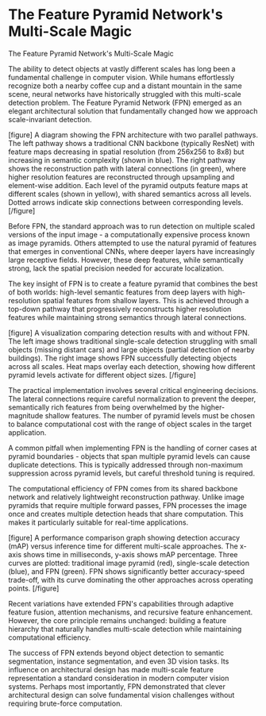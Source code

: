 # The Feature Pyramid Network's Multi-Scale Magic

The Feature Pyramid Network's Multi-Scale Magic

The ability to detect objects at vastly different scales has long been a fundamental challenge in computer vision. While humans effortlessly recognize both a nearby coffee cup and a distant mountain in the same scene, neural networks have historically struggled with this multi-scale detection problem. The Feature Pyramid Network (FPN) emerged as an elegant architectural solution that fundamentally changed how we approach scale-invariant detection.

[figure]
A diagram showing the FPN architecture with two parallel pathways. The left pathway shows a traditional CNN backbone (typically ResNet) with feature maps decreasing in spatial resolution (from 256x256 to 8x8) but increasing in semantic complexity (shown in blue). The right pathway shows the reconstruction path with lateral connections (in green), where higher resolution features are reconstructed through upsampling and element-wise addition. Each level of the pyramid outputs feature maps at different scales (shown in yellow), with shared semantics across all levels. Dotted arrows indicate skip connections between corresponding levels.
[/figure]

Before FPN, the standard approach was to run detection on multiple scaled versions of the input image - a computationally expensive process known as image pyramids. Others attempted to use the natural pyramid of features that emerges in conventional CNNs, where deeper layers have increasingly large receptive fields. However, these deep features, while semantically strong, lack the spatial precision needed for accurate localization.

The key insight of FPN is to create a feature pyramid that combines the best of both worlds: high-level semantic features from deep layers with high-resolution spatial features from shallow layers. This is achieved through a top-down pathway that progressively reconstructs higher resolution features while maintaining strong semantics through lateral connections.

[figure]
A visualization comparing detection results with and without FPN. The left image shows traditional single-scale detection struggling with small objects (missing distant cars) and large objects (partial detection of nearby buildings). The right image shows FPN successfully detecting objects across all scales. Heat maps overlay each detection, showing how different pyramid levels activate for different object sizes.
[/figure]

The practical implementation involves several critical engineering decisions. The lateral connections require careful normalization to prevent the deeper, semantically rich features from being overwhelmed by the higher-magnitude shallow features. The number of pyramid levels must be chosen to balance computational cost with the range of object scales in the target application.

A common pitfall when implementing FPN is the handling of corner cases at pyramid boundaries - objects that span multiple pyramid levels can cause duplicate detections. This is typically addressed through non-maximum suppression across pyramid levels, but careful threshold tuning is required.

The computational efficiency of FPN comes from its shared backbone network and relatively lightweight reconstruction pathway. Unlike image pyramids that require multiple forward passes, FPN processes the image once and creates multiple detection heads that share computation. This makes it particularly suitable for real-time applications.

[figure]
A performance comparison graph showing detection accuracy (mAP) versus inference time for different multi-scale approaches. The x-axis shows time in milliseconds, y-axis shows mAP percentage. Three curves are plotted: traditional image pyramid (red), single-scale detection (blue), and FPN (green). FPN shows significantly better accuracy-speed trade-off, with its curve dominating the other approaches across operating points.
[/figure]

Recent variations have extended FPN's capabilities through adaptive feature fusion, attention mechanisms, and recursive feature enhancement. However, the core principle remains unchanged: building a feature hierarchy that naturally handles multi-scale detection while maintaining computational efficiency.

The success of FPN extends beyond object detection to semantic segmentation, instance segmentation, and even 3D vision tasks. Its influence on architectural design has made multi-scale feature representation a standard consideration in modern computer vision systems. Perhaps most importantly, FPN demonstrated that clever architectural design can solve fundamental vision challenges without requiring brute-force computation.